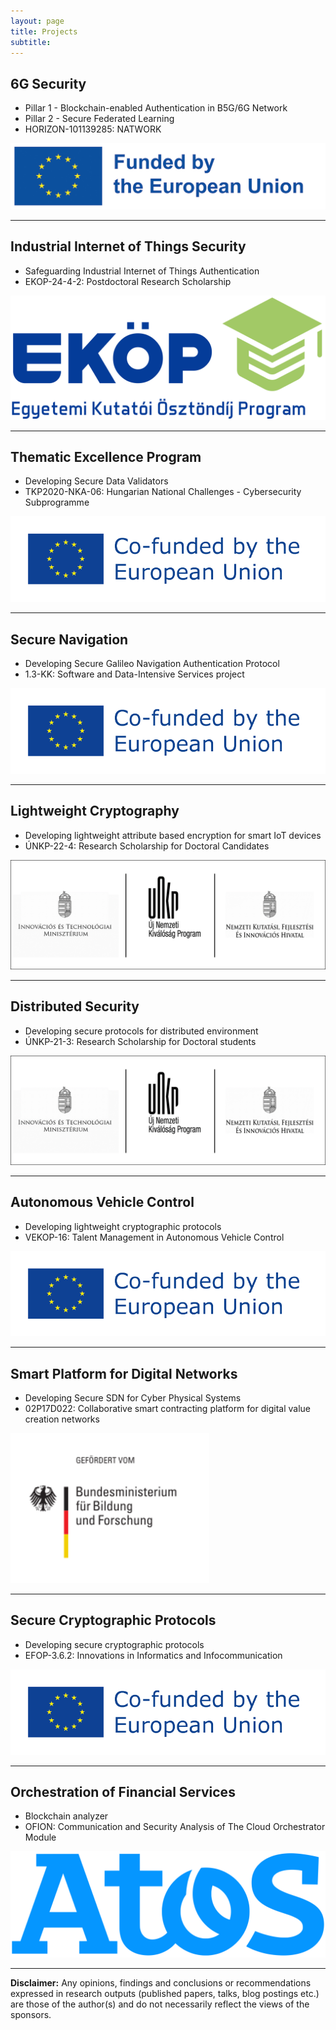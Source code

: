 ```yaml
---
layout: page
title: Projects
subtitle: 
---
```


## 6G Security

- Pillar 1 - Blockchain-enabled Authentication in B5G/6G Network  
- Pillar 2 - Secure Federated Learning  
- HORIZON-101139285: NATWORK  

<!-- Image: Funded by European Union (250x75) -->
![Funded by European Union](/assets/img/eu_funded_en.jpg)

---

## Industrial Internet of Things Security

- Safeguarding Industrial Internet of Things Authentication  
- EKOP-24-4-2: Postdoctoral Research Scholarship  

<!-- Image: Funded by Ministry of Research and Innovation (200x120) -->
![Funded by Ministry of Research and Innovation](/assets/img/ekop.png)

---

## Thematic Excellence Program

- Developing Secure Data Validators  
- TKP2020-NKA-06: Hungarian National Challenges - Cybersecurity Subprogramme  

<!-- Image: Co-funded by European Union (250x85) -->
![Co-funded by European Union](/assets/img/cofeu.png)

---

## Secure Navigation

- Developing Secure Galileo Navigation Authentication Protocol  
- 1.3-KK: Software and Data-Intensive Services project  

<!-- Image: Co-funded by European Union (250x85) -->
![Co-funded by European Union](/assets/img/cofeu.png)

---

## Lightweight Cryptography

- Developing lightweight attribute based encryption for smart IoT devices  
- ÚNKP-22-4: Research Scholarship for Doctoral Candidates  

<!-- Image: Funded by Ministry of Research and Innovation (350x90) -->
![Funded by Ministry of Research and Innovation](/assets/img/unkp-all.png)

---

## Distributed Security

- Developing secure protocols for distributed environment  
- ÚNKP-21-3: Research Scholarship for Doctoral students  

<!-- Image: Funded by Ministry of Research and Innovation (350x90) -->
![Funded by Ministry of Research and Innovation](/assets/img/unkp-all.png)

---

## Autonomous Vehicle Control

- Developing lightweight cryptographic protocols  
- VEKOP-16: Talent Management in Autonomous Vehicle Control  

<!-- Image: Co-funded by European Union (250x85) -->
![Co-funded by European Union](/assets/img/cofeu.png)

---

## Smart Platform for Digital Networks

- Developing Secure SDN for Cyber Physical Systems  
- 02P17D022: Collaborative smart contracting platform for digital value creation networks  

<!-- Image: Funded by BMBF (300x125) -->
![Funded by BMBF](/assets/img/bmbf.png)

---

## Secure Cryptographic Protocols

- Developing secure cryptographic protocols  
- EFOP-3.6.2: Innovations in Informatics and Infocommunication  

<!-- Image: Co-funded by European Union (250x85) -->
![Co-funded by European Union](/assets/img/cofeu.png)

---

## Orchestration of Financial Services

- Blockchain analyzer  
- OFION: Communication and Security Analysis of The Cloud Orchestrator Module  

<!-- Image: Funded by Atos (120x70) -->
![Funded by Atos](/assets/img/Atos.svg.png)

---

**Disclaimer:** Any opinions, findings and conclusions or recommendations expressed in research outputs (published papers, talks, blog postings etc.) are those of the author(s) and do not necessarily reflect the views of the sponsors.
